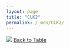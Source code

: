 ```yaml
---
layout: page
title: "CLK2"
permalink: /_mds/CLK2/
---
```


![](../../alns_9.28.22/aln_5HSAA022812_0.985.png?raw=true
)
[Back to Table](../../display)
